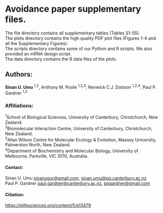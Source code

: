 # Avoidance paper supplementary files.

The file directory contains all supplementary tables (Tables S1-S5).  
The plots directory contains the high quality PDF plot files (Figures 1-4 and all the Supplementary Figures).  
The scripts directory contains some of our Python and R scripts. We also provided an mRNA design script.  
The data directory contains the R data files of the plots.  




## Authors: 	 	 	
<strong>Sinan U. Umu</strong> <sup>1,2</sup>, Anthony M. Poole <sup>1,2,3</sup>, Renwick C.J. Dobson <sup>1,2,4</sup>, Paul P. Gardner <sup>1,2</sup>

### Affiliations: 	 	
<sup>1</sup>School of Biological Sciences, University of Canterbury, Christchurch, New Zealand.  
<sup>2</sup>Biomolecular Interaction Centre, University of Canterbury, Christchurch, New Zealand.  
<sup>3</sup>Allan Wilson Centre for Molecular Ecology & Evolution, Massey University, Palmerston North, New Zealand.  
<sup>4</sup>Department of Biochemistry and Molecular Biology, University of Melbourne, Parkville, VIC 3010, Australia.  

#### Contact:  
Sinan U. Umu sinanugur@gmail.com, sinan.umu@pg.canterbury.ac.nz  
Paul P. Gardner paul.gardner@canterbury.ac.nz, ppgardner@gmail.com  


#### Citiation:
https://elifesciences.org/content/5/e13479
